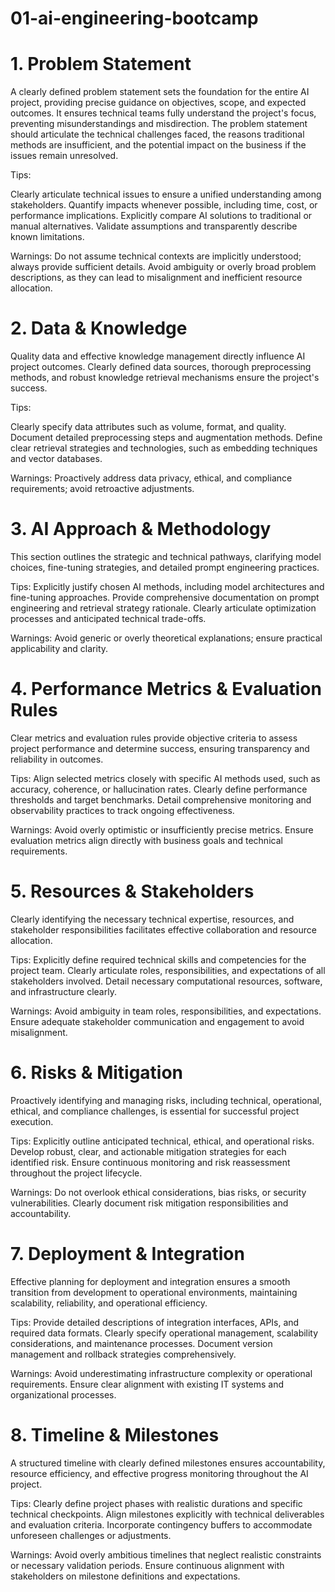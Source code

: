 # 01-ai-engineering-bootcamp

# 1. Problem Statement

A clearly defined problem statement sets the foundation for the entire AI project, providing precise guidance on objectives, scope, and expected outcomes. It ensures technical teams fully understand the project's focus, preventing misunderstandings and misdirection. The problem statement should articulate the technical challenges faced, the reasons traditional methods are insufficient, and the potential impact on the business if the issues remain unresolved.


Tips:

Clearly articulate technical issues to ensure a unified understanding among stakeholders.
Quantify impacts whenever possible, including time, cost, or performance implications.
Explicitly compare AI solutions to traditional or manual alternatives.
Validate assumptions and transparently describe known limitations.

Warnings:
Do not assume technical contexts are implicitly understood; always provide sufficient details.
Avoid ambiguity or overly broad problem descriptions, as they can lead to misalignment and inefficient resource allocation.


# 2. Data & Knowledge

Quality data and effective knowledge management directly influence AI project outcomes. Clearly defined data sources, thorough preprocessing methods, and robust knowledge retrieval mechanisms ensure the project's success.

Tips:

Clearly specify data attributes such as volume, format, and quality.
Document detailed preprocessing steps and augmentation methods.
Define clear retrieval strategies and technologies, such as embedding techniques and vector databases.

Warnings:
Proactively address data privacy, ethical, and compliance requirements; avoid retroactive adjustments.

# 3. AI Approach & Methodology

This section outlines the strategic and technical pathways, clarifying model choices, fine-tuning strategies, and detailed prompt engineering practices.

Tips:
Explicitly justify chosen AI methods, including model architectures and fine-tuning approaches.
Provide comprehensive documentation on prompt engineering and retrieval strategy rationale.
Clearly articulate optimization processes and anticipated technical trade-offs.

Warnings:
Avoid generic or overly theoretical explanations; ensure practical applicability and clarity.


# 4. Performance Metrics & Evaluation Rules

Clear metrics and evaluation rules provide objective criteria to assess project performance and determine success, ensuring transparency and reliability in outcomes.

Tips:
Align selected metrics closely with specific AI methods used, such as accuracy, coherence, or hallucination rates.
Clearly define performance thresholds and target benchmarks.
Detail comprehensive monitoring and observability practices to track ongoing effectiveness.

Warnings:
Avoid overly optimistic or insufficiently precise metrics.
Ensure evaluation metrics align directly with business goals and technical requirements.


# 5. Resources & Stakeholders

Clearly identifying the necessary technical expertise, resources, and stakeholder responsibilities facilitates effective collaboration and resource allocation.

Tips:
Explicitly define required technical skills and competencies for the project team.
Clearly articulate roles, responsibilities, and expectations of all stakeholders involved.
Detail necessary computational resources, software, and infrastructure clearly.

Warnings:
Avoid ambiguity in team roles, responsibilities, and expectations.
Ensure adequate stakeholder communication and engagement to avoid misalignment.


# 6. Risks & Mitigation

Proactively identifying and managing risks, including technical, operational, ethical, and compliance challenges, is essential for successful project execution.

Tips:
Explicitly outline anticipated technical, ethical, and operational risks.
Develop robust, clear, and actionable mitigation strategies for each identified risk.
Ensure continuous monitoring and risk reassessment throughout the project lifecycle.

Warnings:
Do not overlook ethical considerations, bias risks, or security vulnerabilities.
Clearly document risk mitigation responsibilities and accountability.


# 7. Deployment & Integration

Effective planning for deployment and integration ensures a smooth transition from development to operational environments, maintaining scalability, reliability, and operational efficiency.

Tips:
Provide detailed descriptions of integration interfaces, APIs, and required data formats.
Clearly specify operational management, scalability considerations, and maintenance processes.
Document version management and rollback strategies comprehensively.

Warnings:
Avoid underestimating infrastructure complexity or operational requirements.
Ensure clear alignment with existing IT systems and organizational processes.


# 8. Timeline & Milestones

A structured timeline with clearly defined milestones ensures accountability, resource efficiency, and effective progress monitoring throughout the AI project.

Tips:
Clearly define project phases with realistic durations and specific technical checkpoints.
Align milestones explicitly with technical deliverables and evaluation criteria.
Incorporate contingency buffers to accommodate unforeseen challenges or adjustments.

Warnings:
Avoid overly ambitious timelines that neglect realistic constraints or necessary validation periods.
Ensure continuous alignment with stakeholders on milestone definitions and expectations.

